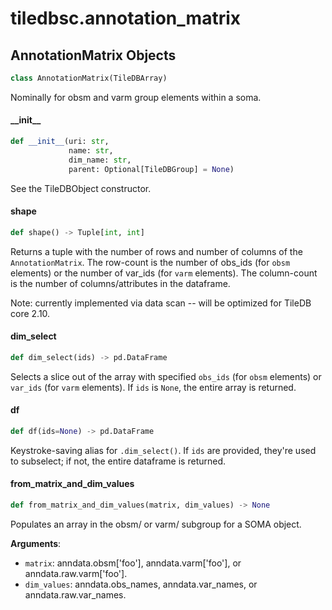 <a id="tiledbsc.annotation_matrix"></a>

# tiledbsc.annotation\_matrix

<a id="tiledbsc.annotation_matrix.AnnotationMatrix"></a>

## AnnotationMatrix Objects

```python
class AnnotationMatrix(TileDBArray)
```

Nominally for obsm and varm group elements within a soma.

<a id="tiledbsc.annotation_matrix.AnnotationMatrix.__init__"></a>

#### \_\_init\_\_

```python
def __init__(uri: str,
             name: str,
             dim_name: str,
             parent: Optional[TileDBGroup] = None)
```

See the TileDBObject constructor.

<a id="tiledbsc.annotation_matrix.AnnotationMatrix.shape"></a>

#### shape

```python
def shape() -> Tuple[int, int]
```

Returns a tuple with the number of rows and number of columns of the `AnnotationMatrix`.
The row-count is the number of obs_ids (for `obsm` elements) or the number of var_ids (for
`varm` elements).  The column-count is the number of columns/attributes in the dataframe.

Note: currently implemented via data scan -- will be optimized for TileDB core 2.10.

<a id="tiledbsc.annotation_matrix.AnnotationMatrix.dim_select"></a>

#### dim\_select

```python
def dim_select(ids) -> pd.DataFrame
```

Selects a slice out of the array with specified `obs_ids` (for `obsm` elements) or
`var_ids` (for `varm` elements).  If `ids` is `None`, the entire array is returned.

<a id="tiledbsc.annotation_matrix.AnnotationMatrix.df"></a>

#### df

```python
def df(ids=None) -> pd.DataFrame
```

Keystroke-saving alias for `.dim_select()`. If `ids` are provided, they're used
to subselect; if not, the entire dataframe is returned.

<a id="tiledbsc.annotation_matrix.AnnotationMatrix.from_matrix_and_dim_values"></a>

#### from\_matrix\_and\_dim\_values

```python
def from_matrix_and_dim_values(matrix, dim_values) -> None
```

Populates an array in the obsm/ or varm/ subgroup for a SOMA object.

**Arguments**:

- `matrix`: anndata.obsm['foo'], anndata.varm['foo'], or anndata.raw.varm['foo'].
- `dim_values`: anndata.obs_names, anndata.var_names, or anndata.raw.var_names.

